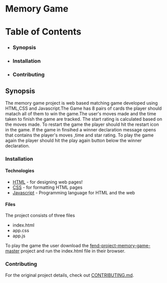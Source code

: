 # Memory Game 

#  Table of Contents

  - ### Synopsis
  - ### Installation
  - ### Contributing

## Synopsis
  The memory game project is web based matching game developed using HTML,CSS and Javascript.The Game has 8 pairs of cards the player should matach all of them to win the game.The user's moves made and the time taken to finish the game are tracked.
The start rating is calculated based on the moves made. To restart the game the player should hit the restart icon in the game.
If the game in finsihed a winner declaration message opens that contains the player's moves ,time and star rating. To play the game again the player should hit the play again button below the winner declaration. 

### Installation
#### Technologies
* [HTML](https://www.w3schools.com/html/) - for designing web pages!
* [CSS](https://www.w3schools.com/css) - for formatting HTML pages
* [Javascript](https://www.w3schools.com/js/default.asp) - Programming language for HTML and the web
#### Files
The project consists of three files
- index.html
- app.css
- app.js

To play the game the user download the [fend-project-memory-game-master](https://github.com/AbinayaBagavan/fend-project-memory-game-master.git) project and run the index.html file in their browser.

### Contributing
For the original project details, check out [CONTRIBUTING.md](CONTRIBUTING.md).